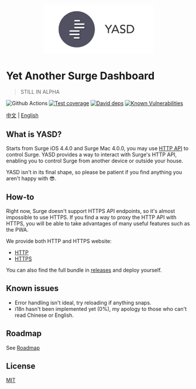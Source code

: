 <p align="center">
  <a href="https://github.com/geekdada/yasd">
    <img width="300" src="public/github-banner.png" alt="logo">
  </a>
</p>

# Yet Another Surge Dashboard

> STILL IN ALPHA

![Github Actions][github-actions-image]
[![Test coverage][codecov-image]][codecov-url]
[![David deps][david-image]][david-url]
[![Known Vulnerabilities][snyk-image]][snyk-url]

[codecov-image]: https://codecov.io/gh/geekdada/yasd/branch/master/graph/badge.svg
[codecov-url]: https://codecov.io/gh/geekdada/yasd
[david-image]: https://img.shields.io/david/geekdada/yasd.svg?style=flat-square
[david-url]: https://david-dm.org/geekdada/yasd
[snyk-image]: https://snyk.io/test/github/geekdada/yasd/badge.svg?targetFile=package.json
[snyk-url]: https://snyk.io/test/github/geekdada/yasd?targetFile=package.json
[github-actions-image]: https://github.com/geekdada/yasd/workflows/Node%20CI/badge.svg

[中文](/README_zh-CN.md) | [English](/README.md)

## What is YASD?

Starts from Surge iOS 4.4.0 and Surge Mac 4.0.0, you may use [HTTP API](https://manual.nssurge.com/others/http-api.html) to control Surge. YASD provides a way to interact with Surge's HTTP API, enabling you to control Surge from another device or outside your house.

YASD isn't in its final shape, so please be patient if you find anything you aren't happy with 😎.

## How-to

Right now, Surge doesn't support HTTPS API endpoints, so it's almost impossible to use HTTPS. If you find a way to proxy the HTTP API with HTTPS, you will be able to take advantages of many useful features such as the PWA.

We provide both HTTP and HTTPS website:

- [HTTP](http://yasd.nerdynerd.org)
- [HTTPS](https://yasd.royli.dev)

You can also find the full bundle in [releases](https://github.com/geekdada/yasd/releases) and deploy yourself.

## Known issues

- Error handling isn't ideal, try reloading if anything snaps.
- i18n hasn't been implemented yet (0%), my apology to those who can't read Chinese or English.

## Roadmap

See [Roadmap](https://github.com/geekdada/yasd/projects/1)

## License

[MIT](https://github.com/geekdada/yasd/blob/master/LICENSE)
